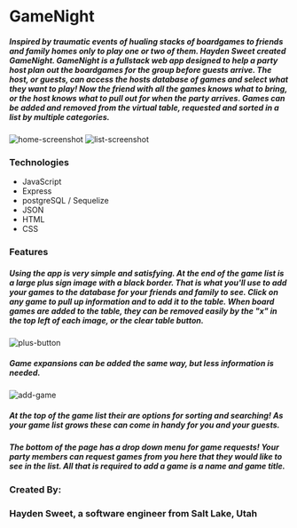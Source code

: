 # GameNight
##### Inspired by traumatic events of hualing stacks of boardgames to friends and family homes only to play one or two of them. Hayden Sweet created GameNight. GameNight is a fullstack web app designed to help a party host plan out the boardgames for the group before guests arrive. The host, or guests, can access the hosts database of games and select what they want to play! Now the friend with all the games knows what to bring, or the host knows what to pull out for when the party arrives. Games can be added and removed from the virtual table, requested and sorted in a list by multiple categories.
![home-screenshot](https://i.pinimg.com/564x/54/1e/25/541e25daf9f33aab1486f0d92f2d648e.jpg "Table Top View")
![list-screenshot](https://i.pinimg.com/originals/a0/d5/5d/a0d55d44e7760372ea92e625a0509942.jpg "Game List View")

### Technologies
- JavaScript
- Express
- postgreSQL / Sequelize
- JSON
- HTML
- CSS

### Features
##### Using the app is very simple and satisfying. At the end of the game list is a large plus sign image with a black border. That is what you'll use to add your games to the database for your friends and family to see. Click on any game to pull up information and to add it to the table. When board games are added to the table, they can be removed easily by the "x" in the top left of each image, or the clear table button. 
![plus-button](https://i.pinimg.com/originals/33/30/3a/33303a4b3907fd6cc5ffe043c92e8cbb.jpg "Plus Button")
##### Game expansions can be added the same way, but less information is needed.
![add-game](https://i.pinimg.com/564x/c0/df/2c/c0df2c93d7ca0c7b4be124128afce2d4.jpg "Add Game Form")
##### At the top of the game list their are options for sorting and searching! As your game list grows these can come in handy for you and your guests.
##### The bottom of the page has a drop down menu for game requests! Your party members can request games from you here that they would like to see in the list. All that is required to add a game is a name and game title.

### Created By:
### Hayden Sweet, a software engineer from Salt Lake, Utah